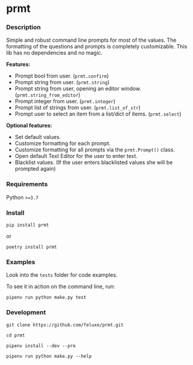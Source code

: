 # prmt


### Description

Simple and robust command line prompts for most of the values.
The formatting of the questions and prompts is completely customizable.
This lib has no dependencies and no magic.

**Features:**

* Prompt bool from user. (`prmt.confirm`)
* Prompt string from user. (`prmt.string`)
* Prompt string from user, opening an editor window. (`prmt.string_from_editor`)
* Prompt integer from user. (`prmt.integer`)
* Prompt list of strings from user. (`prmt.list_of_str`) 
* Prompt user to select an item from a list/dict of items. (`prmt.select`)

**Optional features:**

* Set default values.
* Customize formatting for each prompt. 
* Customize formatting for all prompts via the `prmt.Prompt()` class.
* Open default Text Editor for the user to enter text.
* Blacklist values. (If the user enters blacklisted values she will be prompted again)


### Requirements

Python `>=3.7`


### Install

    pip install prmt

or

    poetry install prmt


### Examples

Look into the `tests` folder for code examples.

To see it in action on the command line, run:

    pipenv run python make.py test



### Development

    git clone https://github.com/feluxe/prmt.git

    cd prmt

    pipenv install --dev --pre

    pipenv run python make.py --help

